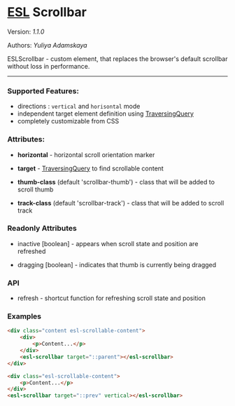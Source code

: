 
# [ESL](../../) Scrollbar

Version: *1.1.0*

Authors: *Yuliya Adamskaya*

ESLScrollbar - custom element, that replaces the browser's default scrollbar without loss in performance.
 
--- 
 
### Supported Features:
- directions : `vertical` and `horisontal` mode
- independent target element definition using [TraversingQuery](./../esl-traversing-query/README.md)
- completely customizable from CSS

### Attributes:

- **horizontal** - horizontal scroll orientation marker

- **target** - [TraversingQuery](./../esl-traversing-query/README.md) to find scrollable content

- **thumb-class** (default 'scrollbar-thumb') - class that will be added to scroll thumb

- **track-class** (default 'scrollbar-track') - class that will be added to scroll track

### Readonly Attributes
- inactive \[boolean] - appears when scroll state and position are refreshed
  
- dragging \[boolean] - indicates that thumb is currently being dragged

### API
- refresh - shortcut function for refreshing scroll state and position

### Examples
```html
<div class="content esl-scrollable-content">
    <div>
        <p>Content...</p>
    </div>
    <esl-scrollbar target="::parent"></esl-scrollbar>
</div>
```
```html
<div class="esl-scrollable-content">
    <p>Content...</p>
</div>
<esl-scrollbar target="::prev" vertical></esl-scrollbar>
```
